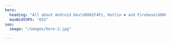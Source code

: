 ```yaml
---
hero:
  heading: "All about Android Dev\U0001F4F1, Kotlin ❤️ and Firebase\U0001F525 is here"
  maxWidthPX: "652"
seo:
  image: "/images/hero-2.jpg"

---
```


